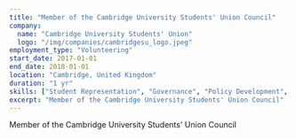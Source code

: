 ```yaml
---
title: "Member of the Cambridge University Students' Union Council"
company:
  name: "Cambridge University Students' Union"
  logo: "/img/companies/cambridgesu_logo.jpeg"
employment_type: "Volunteering"
start_date: 2017-01-01
end_date: 2018-01-01
location: "Cambridge, United Kingdom"
duration: "1 yr"
skills: ["Student Representation", "Governance", "Policy Development", "Leadership"]
excerpt: "Member of the Cambridge University Students' Union Council"
---
```


Member of the Cambridge University Students' Union Council